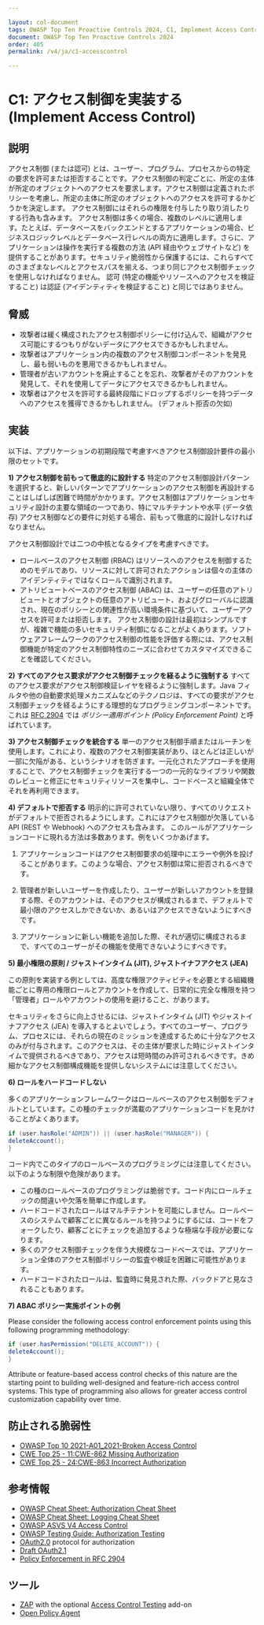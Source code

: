 ```yaml
---

layout: col-document
tags: OWASP Top Ten Proactive Controls 2024, C1, Implement Access Control
document: OWASP Top Ten Proactive Controls 2024
order: 405
permalink: /v4/ja/c1-accesscontrol

---
```

# C1: アクセス制御を実装する (Implement Access Control)

## 説明
アクセス制御 (または認可) とは、ユーザー、プログラム、プロセスからの特定の要求を許可または拒否することです。アクセス制御の判定ごとに、所定の主体が所定のオブジェクトへのアクセスを要求します。アクセス制御は定義されたポリシーを考慮し、所定の主体に所定のオブジェクトへのアクセスを許可するかどうかを決定します。
アクセス制御にはそれらの権限を付与したり取り消したりする行為も含みます。
アクセス制御は多くの場合、複数のレベルに適用します。たとえば、データベースをバックエンドとするアプリケーションの場合、ビジネスロジックレベルとデータベース行レベルの両方に適用します。さらに、アプリケーションは操作を実行する複数の方法 (API 経由やウェブサイトなど) を提供することがあります。セキュリティ脆弱性から保護するには、これらすべてのさまざまなレベルとアクセスパスを揃える、つまり同じアクセス制御チェックを使用しなければなりません。
認可 (特定の機能やリソースへのアクセスを検証すること) は認証 (アイデンティティを検証すること) と同じではありません。

## 脅威

- 攻撃者は緩く構成されたアクセス制御ポリシーに付け込んで、組織がアクセス可能にするつもりがないデータにアクセスできるかもしれません。
- 攻撃者はアプリケーション内の複数のアクセス制御コンポーネントを発見し、最も弱いものを悪用できるかもしれません。
- 管理者が古いアカウントを廃止することを忘れ、攻撃者がそのアカウントを発見して、それを使用してデータにアクセスできるかもしれません。
- 攻撃者はアクセスを許可する最終段階にドロップするポリシーを持つデータへのアクセスを獲得できるかもしれません。 (デフォルト拒否の欠如)

## 実装

以下は、アプリケーションの初期段階で考慮すべきアクセス制御設計要件の最小限のセットです。

**1) アクセス制御を前もって徹底的に設計する**
特定のアクセス制御設計パターンを選択すると、新しいパターンでアプリケーションのアクセス制御を再設計することはしばしば困難で時間がかかります。アクセス制御はアプリケーションセキュリティ設計の主要な領域の一つであり、特にマルチテナントや水平 (データ依存) アクセス制御などの要件に対処する場合、前もって徹底的に設計しなければなりません。

アクセス制御設計では二つの中核となるタイプを考慮すべきです。

- ロールベースのアクセス制御 (RBAC) はリソースへのアクセスを制御するためのモデルであり、リソースに対して許可されたアクションは個々の主体のアイデンティティではなくロールで識別されます。
- アトリビュートベースのアクセス制御 (ABAC) は、ユーザーの任意のアトリビュートとオブジェクトの任意のアトリビュート、およびグローバルに認識され、現在のポリシーとの関連性が高い環境条件に基づいて、ユーザーアクセスを許可または拒否します。
アクセス制御の設計は最初はシンプルですが、複雑で機能の多いセキュリティ制御になることがよくあります。ソフトウェアフレームワークのアクセス制御の性能を評価する際には、アクセス制御機能が特定のアクセス制御特性のニーズに合わせてカスタマイズできることを確認してください。

**2) すべてのアクセス要求がアクセス制御チェックを経るように強制する**
すべてのアクセス要求がアクセス制御検証レイヤを経るように強制します。Java フィルタや他の自動要求処理メカニズムなどのテクノロジは、すべての要求がアクセス制御チェックを経るようにする理想的なプログラミングコンポーネントです。これは [RFC 2904](https://datatracker.ietf.org/doc/html/rfc2904#section-4.3) では _ポリシー適用ポイント (Policy Enforcement Point)_ と呼ばれています。

**3) アクセス制御チェックを統合する**
単一のアクセス制御手順またはルーチンを使用します。これにより、複数のアクセス制御実装があり、ほとんどは正しいが一部に欠陥がある、というシナリオを防ぎます。一元化されたアプローチを使用することで、アクセス制御チェックを実行する一つの一元的なライブラリや関数のレビューと修正にセキュリティリソースを集中し、コードベースと組織全体でそれを再利用できます。

**4) デフォルトで拒否する**
明示的に許可されていない限り、すべてのリクエストがデフォルトで拒否されるようにします。これにはアクセス制御が欠落している API (REST や Webhook) へのアクセスも含みます。
このルールがアプリケーションコードに現れる方法は多数あります。例をいくつかあげます。

1. アプリケーションコードはアクセス制御要求の処理中にエラーや例外を投げることがあります。このような場合、アクセス制御は常に拒否されるべきです。

2. 管理者が新しいユーザーを作成したり、ユーザーが新しいアカウントを登録する際、そのアカウントは、そのアクセスが構成されるまで、デフォルトで最小限のアクセスしかできないか、あるいはアクセスできないようにすべきです。

3. アプリケーションに新しい機能を追加した際、それが適切に構成されるまで、すべてのユーザーがその機能を使用できないようにすべきです。


**5) 最小権限の原則 / ジャストインタイム (JIT), ジャストイナフアクセス (JEA)**

この原則を実装する例としては、高度な権限アクティビティを必要とする組織機能ごとに専用の権限ロールとアカウントを作成して、日常的に完全な権限を持つ「管理者」ロールやアカウントの使用を避けること、があります。

セキュリティをさらに向上させるには、ジャストインタイム (JIT) やジャストイナフアクセス (JEA) を導入するとよいでしょう。すべてのユーザー、プログラム、プロセスには、それらの現在のミッションを達成するために十分なアクセスのみが付与されます。このアクセスは、その主体が要求した時にジャストインタイムで提供されるべきであり、アクセスは短時間のみ許可されるべきです。きめ細かなアクセス制御構成機能を提供しないシステムには注意してください。

**6) ロールをハードコードしない**

多くのアプリケーションフレームワークはロールベースのアクセス制御をデフォルトとしています。この種のチェックが満載のアプリケーションコードを見かけることがよくあります。

~~~ java
if (user.hasRole("ADMIN")) || (user.hasRole("MANAGER")) {
deleteAccount();
}
~~~

コード内でこのタイプのロールベースのプログラミングには注意してください。以下のような制限や危険があります。

- この種のロールベースのプログラミングは脆弱です。コード内にロールチェックの間違いや欠落を簡単に作成します。
- ハードコードされたロールはマルチテナントを可能にしません。ロールベースのシステムで顧客ごとに異なるルールを持つようにするには、コードをフォークしたり、顧客ごとにチェックを追加するような極端な手段が必要になります。
- 多くのアクセス制御チェックを伴う大規模なコードベースでは、アプリケーション全体のアクセス制御ポリシーの監査や検証を困難に可能性があります。
- ハードコードされたロールは、監査時に発見された際、バックドアと見なされることもあります。

**7) ABAC ポリシー実施ポイントの例**

Please consider the following access control enforcement points using this following programming methodology:

~~~ java
if (user.hasPermission("DELETE_ACCOUNT")) {
deleteAccount();
}
~~~

Attribute or feature-based access control checks of this nature are the starting point to building well-designed and feature-rich access control systems. This type of programming also allows for greater access control customization capability over time.

## 防止される脆弱性

- [OWASP Top 10 2021-A01_2021-Broken Access Control](https://owasp.org/Top10/A01_2021-Broken_Access_Control/)
- [CWE Top 25 - 11:CWE-862 Missing Authorization](https://cwe.mitre.org/data/definitions/862.html)
- [CWE Top 25 - 24:CWE-863 Incorrect Authorization](https://cwe.mitre.org/data/definitions/863.html)

## 参考情報

- [OWASP Cheat Sheet: Authorization Cheat Sheet](https://cheatsheetseries.owasp.org/cheatsheets/Authorization_Cheat_Sheet.html)
- [OWASP Cheat Sheet: Logging Cheat Sheet](https://cheatsheetseries.owasp.org/cheatsheets/Logging_Cheat_Sheet.html)
- [OWASP ASVS V4 Access Control](https://owasp.org/www-project-application-security-verification-standard/)
- [OWASP Testing Guide: Authorization Testing](https://owasp.org/www-project-web-security-testing-guide/stable/4-Web_Application_Security_Testing/05-Authorization_Testing/)
- [OAuth2.0](https://oauth.net/2/) protocol for authorization
- [Draft OAuth2.1](https://datatracker.ietf.org/doc/html/draft-ietf-oauth-v2-1-10)
- [Policy Enforcement in RFC 2904](https://datatracker.ietf.org/doc/html/rfc2904#section-4.3)

## ツール

- [ZAP](https://www.zaproxy.org/) with the optional [Access Control Testing](https://www.zaproxy.org/docs/desktop/addons/access-control-testing/) add-on
- [Open Policy Agent](https://www.openpolicyagent.org/)
